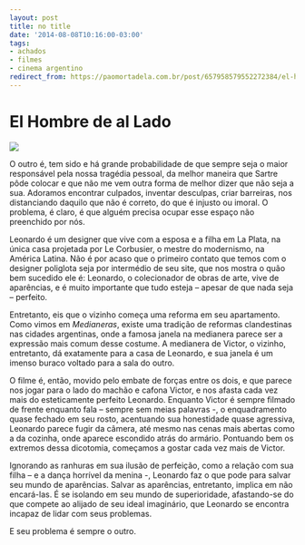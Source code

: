 ```yaml
---
layout: post
title: no title
date: '2014-08-08T10:16:00-03:00'
tags:
- achados
- filmes
- cinema argentino
redirect_from: https://paomortadela.com.br/post/657958579552272384/el-hombre-de-al-lado
---
```

# El Hombre de al Lado

![](https://64.media.tumblr.com/8d07f7db0c72eed290b877087327fbce/da45f853877da9ab-ca/s2048x3072/38ad81f8e4d3c5ca234e7498e44b2cb1fe2a79c1.png)

O outro é, tem sido e há grande probabilidade de que sempre seja o maior responsável pela nossa tragédia pessoal, da melhor maneira que Sartre pôde colocar e que não me vem outra forma de melhor dizer que não seja a sua. Adoramos encontrar culpados, inventar desculpas, criar barreiras, nos distanciando daquilo que não é correto, do que é injusto ou imoral. O problema, é claro, é que alguém precisa ocupar esse espaço não preenchido por nós.

Leonardo é um designer que vive com a esposa e a filha em La Plata, na única casa projetada por Le Corbusier, o mestre do modernismo, na América Latina. Não é por acaso que o primeiro contato que temos com o designer poliglota seja por intermédio de seu site, que nos mostra o quão bem sucedido ele é: Leonardo, o colecionador de obras de arte, vive de aparências, e é muito importante que tudo esteja – apesar de que nada seja – perfeito.

Entretanto, eis que o vizinho começa uma reforma em seu apartamento. Como vimos em _Medianeras_, existe uma tradição de reformas clandestinas nas cidades argentinas, onde a famosa janela na medianera parece ser a expressão mais comum desse costume. A medianera de Victor, o vizinho, entretanto, dá exatamente para a casa de Leonardo, e sua janela é um imenso buraco voltado para a sala do outro.

O filme é, então, movido pelo embate de forças entre os dois, e que parece nos jogar para o lado do machão e cafona Victor, e nos afasta cada vez mais do esteticamente perfeito Leonardo. Enquanto Victor é sempre filmado de frente enquanto fala – sempre sem meias palavras -, o enquadramento quase fechado em seu rosto, acentuando sua honestidade quase agressiva, Leonardo parece fugir da câmera, até mesmo nas cenas mais abertas como a da cozinha, onde aparece escondido atrás do armário. Pontuando bem os extremos dessa dicotomia, começamos a gostar cada vez mais de Victor.

Ignorando as ranhuras em sua ilusão de perfeição, como a relação com sua filha – e a dança horrível da menina -, Leonardo faz o que pode para salvar seu mundo de aparências. Salvar as aparências, entretanto, implica em não encará-las. É se isolando em seu mundo de superioridade, afastando-se do que compete ao alijado de seu ideal imaginário, que Leonardo se encontra incapaz de lidar com seus problemas.

E seu problema é sempre o outro.

